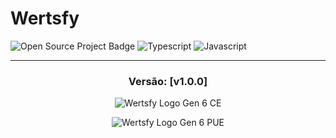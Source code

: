 # Wertsfy

![Open Source Project Badge](https://user-images.githubusercontent.com/59739253/221102346-5af3f295-c91c-4d8d-acce-043bc83a9cc7.png)
![Typescript](https://img.shields.io/badge/typescript-black.svg?style=for-the-badge&logo=typescript&logoColor=steelblue)
![Javascript](https://img.shields.io/badge/javascript-black.svg?style=for-the-badge&logo=javascript&logoColor=yellow)

___

<div align="center"> 

  ### Versão: [v1.0.0]<br>
  
  ![Wertsfy Logo Gen 6 CE](https://user-images.githubusercontent.com/59739253/226102298-90549bc6-a19e-4c5f-af14-abae2461a272.png)
  
  ![Wertsfy Logo Gen 6 PUE](https://user-images.githubusercontent.com/59739253/226102296-92768bd8-ff89-464c-8bd6-5fb1d670d92e.png)

</div>
